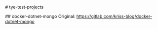 # tye-test-projects

## docker-dotnet-mongo
Original: https://gitlab.com/kriss-blog/docker-dotnet-mongo
